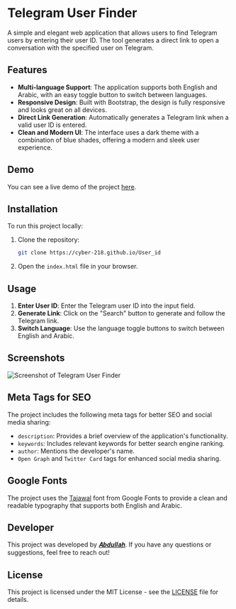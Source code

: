 # Telegram User Finder

A simple and elegant web application that allows users to find Telegram users by entering their user ID. The tool generates a direct link to open a conversation with the specified user on Telegram.

## Features

- **Multi-language Support**: The application supports both English and Arabic, with an easy toggle button to switch between languages.
- **Responsive Design**: Built with Bootstrap, the design is fully responsive and looks great on all devices.
- **Direct Link Generation**: Automatically generates a Telegram link when a valid user ID is entered.
- **Clean and Modern UI**: The interface uses a dark theme with a combination of blue shades, offering a modern and sleek user experience.

## Demo

You can see a live demo of the project [here](https://cyber-218.github.io/User_id).

## Installation

To run this project locally:

1. Clone the repository:
    ```bash
    git clone https://cyber-218.github.io/User_id
    ```

2. Open the `index.html` file in your browser.

## Usage

1. **Enter User ID**: Enter the Telegram user ID into the input field.
2. **Generate Link**: Click on the "Search" button to generate and follow the Telegram link.
3. **Switch Language**: Use the language toggle buttons to switch between English and Arabic.

## Screenshots

![Screenshot of Telegram User Finder](https://i.postimg.cc/sxkDv267/cyber-218-github-io-480x800phone-9398ee.jpg)

## Meta Tags for SEO

The project includes the following meta tags for better SEO and social media sharing:

- `description`: Provides a brief overview of the application's functionality.
- `keywords`: Includes relevant keywords for better search engine ranking.
- `author`: Mentions the developer's name.
- `Open Graph` and `Twitter Card` tags for enhanced social media sharing.

## Google Fonts

The project uses the [Tajawal](https://fonts.google.com/specimen/Tajawal) font from Google Fonts to provide a clean and readable typography that supports both English and Arabic.

## Developer

This project was developed by [𝑨𝒃𝒅𝒖𝒍𝒍𝒂𝒉](https://t.me/ABDO_x218). If you have any questions or suggestions, feel free to reach out!

## License

This project is licensed under the MIT License - see the [LICENSE](LICENSE) file for details.
